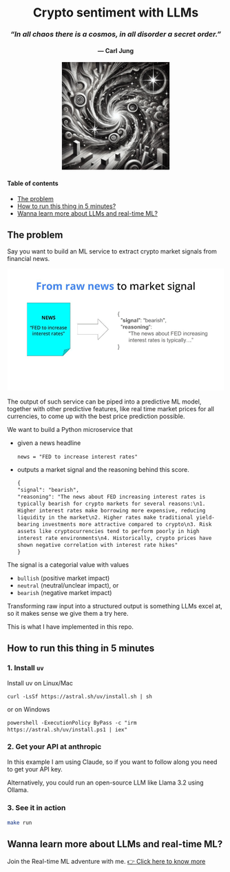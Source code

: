 <div align="center">
    <h1>Crypto sentiment with LLMs</h1>
    <h3><i>“In all chaos there is a cosmos, in all disorder a secret order.”</i></h3>
<h4>― Carl Jung</h4>
    <img src="./media/cover.jpg" width='250' />
</div>

#### Table of contents
* [The problem](#the-problem)
* [How to run this thing in 5 minutes?](#how-to-run-this-thing-in-5-minutes)
* [Wanna learn more about LLMs and real-time ML?](#)


## The problem

Say you want to build an ML service to extract crypto market signals from financial news.

![Crypto sentiment analysis pipeline](./media/steps.gif)

The output of such service can be piped into a predictive ML model, together with other predictive features, like real time market prices for all currencies, to come up with the best price prediction possible.

We want to build a Python microservice that

* given a news headline

    ```news = "FED to increase interest rates"```

* outputs a market signal and the reasoning behind this score.
    ```
    {
    "signal": "bearish",
    "reasoning": "The news about FED increasing interest rates is typically bearish for crypto markets for several reasons:\n1. Higher interest rates make borrowing more expensive, reducing liquidity in the market\n2. Higher rates make traditional yield-bearing investments more attractive compared to crypto\n3. Risk assets like cryptocurrencies tend to perform poorly in high interest rate environments\n4. Historically, crypto prices have shown negative correlation with interest rate hikes"
    }
    ```

The signal is a categorial value with values

- `bullish` (positive market impact)
- `neutral` (neutral/unclear impact), or
- `bearish` (negative market impact)

Transforming raw input into a structured output is something LLMs excel at, so it makes sense we give them a try here.

This is what I have implemented in this repo.

## How to run this thing in 5 minutes

### 1. Install `uv`

Install uv on Linux/Mac

```
curl -LsSf https://astral.sh/uv/install.sh | sh
```

or on Windows

```
powershell -ExecutionPolicy ByPass -c "irm https://astral.sh/uv/install.ps1 | iex"
```


### 2. Get your API at anthropic
In this example I am using Claude, so if you want to follow along you need to get your API key.

Alternatively, you could run an open-source LLM like Llama 3.2 using Ollama.

### 3. See it in action
```bash
make run
```

## Wanna learn more about LLMs and real-time ML?
Join the Real-time ML adventure with me.
[👉 Click here to know more](https://realtimeml.carrd.co/)

